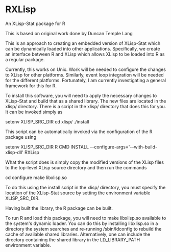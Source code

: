 # RXLisp
An XLisp-Stat package for R

This is based on original work done by Duncan Temple Lang

This is an approach to creating an embedded version of XLisp-Stat
which can be dynamically loaded into other applications.
Specifically, we create an interface between R and XLisp
which allows XLisp to be loaded into R as a regular package.

Currently, this works on Unix. Work will be needed to configure the
changes to XLisp for other platforms.  Similarly, event loop
integration will be needed for the different platforms. Fortunately, I
am currently investigating a general framework for this for R.

To install this software, you will need to apply the necessary changes to
XLisp-Stat and build that as a shared library. The new files are located
in the xlisp/ directory. There is a script in the xlisp/ directory
that does this for you. It can be invoked simply as

  setenv XLISP_SRC_DIR  <directory containing XLisp source>
  cd xlisp/
  ./install

This script can be automatically invoked via the configuration of the
R package using
 
  setenv XLISP_SRC_DIR  <directory containing XLisp source>
  R CMD INSTALL --configure-args='--with-build-xlisp-dll' RXLisp

What the script does is simply copy the modified versions of the XLisp
files to the top-level XLisp source directory and then run the
commands

  cd <xlisp source directory>
  configure
  make libxlisp.so

To do this using the install script in the xlisp/ directory, you must
specify the location of the XLisp-Stat source by setting the
environment variable XLISP_SRC_DIR.

Having built the library, the R package can be built.

To run R and load this package, you will need to make libxlisp.so
available to the system's dynamic loader.  You can do this by
installing libxlisp.so in a directory the system searches and
re-running /sbin/ldconfig to rebuild the cache of available shared
libraries. Alternatively, one can include the directory containing the
shared library in the LD_LIBRARY_PATH environment variable.

